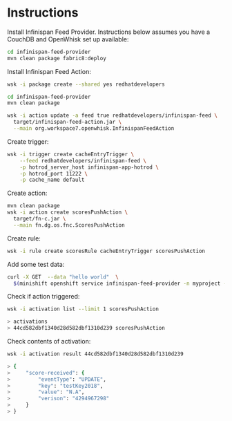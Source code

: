 # Instructions

Install Infinispan Feed Provider.
Instructions below assumes you have a CouchDB and OpenWhisk set up available:

```bash
cd infinispan-feed-provider
mvn clean package fabric8:deploy
```

Install Infinispan Feed Action:

```bash
wsk -i package create --shared yes redhatdevelopers

cd infinispan-feed-provider
mvn clean package

wsk -i action update -a feed true redhatdevelopers/infinispan-feed \
  target/infinispan-feed-action.jar \
  --main org.workspace7.openwhisk.InfinispanFeedAction
```

Create trigger:

```bash
wsk -i trigger create cacheEntryTrigger \
    --feed redhatdevelopers/infinispan-feed \
    -p hotrod_server_host infinispan-app-hotrod \
    -p hotrod_port 11222 \
    -p cache_name default
```

Create action:

```bash
mvn clean package
wsk -i action create scoresPushAction \
  target/fn-c.jar \
  --main fn.dg.os.fnc.ScoresPushAction
```

Create rule:

```bash
wsk -i rule create scoresRule cacheEntryTrigger scoresPushAction
```

Add some test data:

```bash
curl -X GET  --data "hello world"  \
  $(minishift openshift service infinispan-feed-provider -n myproject --url)/data/add/testKey2018
```

Check if action triggered:

```bash
wsk -i activation list --limit 1 scoresPushAction

> activations
> 44cd582dbf1340d28d582dbf1310d239 scoresPushAction
```

Check contents of activation:

```bash
wsk -i activation result 44cd582dbf1340d28d582dbf1310d239

> {
>     "score-received": {
>         "eventType": "UPDATE",
>         "key": "testKey2018",
>         "value": "N.A",
>         "verison": "4294967298"
>     }
> }
```